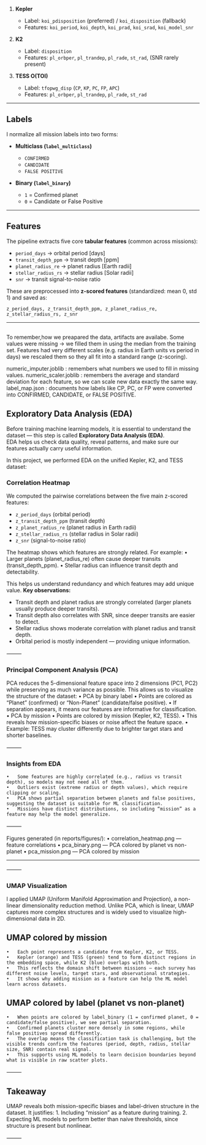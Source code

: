 
1. **Kepler**  
   - Label: `koi_pdisposition` (preferred) / `koi_disposition` (fallback)  
   - Features: `koi_period`, `koi_depth`, `koi_prad`, `koi_srad`, `koi_model_snr`

2. **K2**  
   - Label: `disposition`  
   - Features: `pl_orbper`, `pl_trandep`, `pl_rade`, `st_rad`, (SNR rarely present)

3. **TESS O(TOI)**  
   - Label: `tfopwg_disp` (`CP`, `KP`, `PC`, `FP`, `APC`)  
   - Features: `pl_orbper`, `pl_trandep`, `pl_rade`, `st_rad`  

---

##  Labels
I normalize all mission labels into two forms:

- **Multiclass (`label_multiclass`)**  
  - `CONFIRMED`  
  - `CANDIDATE`  
  - `FALSE POSITIVE`

- **Binary (`label_binary`)**  
  - `1` = Confirmed planet  
  - `0` = Candidate or False Positive  

---

##  Features
The pipeline extracts five core **tabular features** (common across missions):

- `period_days` → orbital period [days]  
- `transit_depth_ppm` → transit depth [ppm]  
- `planet_radius_re` → planet radius [Earth radii]  
- `stellar_radius_rs` → stellar radius [Solar radii]  
- `snr` → transit signal-to-noise ratio  

These are preprocessed into **z-scored features** (standardized: mean 0, std 1) and saved as:  

```
z_period_days, z_transit_depth_ppm, z_planet_radius_re, z_stellar_radius_rs, z_snr
```

---

##
To remember,how we preapared the data, artifacts are availabe.
Some values were missing → we filled them in using the median from the training set. Features had very different scales (e.g. radius in Earth units vs period in days)  we rescaled them so they all fit into a standard range (z-scoring).

numeric_imputer.joblib : remembers what numbers we used to fill in missing values.
numeric_scaler.joblib : remembers the average and standard deviation for each feature, so we can scale new data exactly the same way.
label_map.json : documents how labels like CP, PC, or FP were converted into CONFIRMED, CANDIDATE, or FALSE POSITIVE.


##  Exploratory Data Analysis (EDA)

Before training machine learning models, it is essential to understand the dataset — this step is called **Exploratory Data Analysis (EDA)**.  
EDA helps us check data quality, reveal patterns, and make sure our features actually carry useful information.

In this project, we performed EDA on the unified Kepler, K2, and TESS dataset:

### Correlation Heatmap

We computed the pairwise correlations between the five main z-scored features:

- `z_period_days` (orbital period)  
- `z_transit_depth_ppm` (transit depth)  
- `z_planet_radius_re` (planet radius in Earth radii)  
- `z_stellar_radius_rs` (stellar radius in Solar radii)  
- `z_snr` (signal-to-noise ratio)

The heatmap shows which features are strongly related. For example:
	•	Larger planets (planet_radius_re) often cause deeper transits (transit_depth_ppm).
	•	Stellar radius can influence transit depth and detectability.

This helps us understand redundancy and which features may add unique value.
**Key observations:**
- Transit depth and planet radius are strongly correlated (larger planets usually produce deeper transits).  
- Transit depth also correlates with SNR, since deeper transits are easier to detect.  
- Stellar radius shows moderate correlation with planet radius and transit depth.  
- Orbital period is mostly independent — providing unique information.  


⸻

### Principal Component Analysis (PCA)

PCA reduces the 5-dimensional feature space into 2 dimensions (PC1, PC2) while preserving as much variance as possible.
This allows us to visualize the structure of the dataset:
	•	PCA by binary label
	•	Points are colored as “Planet” (confirmed) or “Non-Planet” (candidate/false positive).
	•	If separation appears, it means our features are informative for classification.
	•	PCA by mission
	•	Points are colored by mission (Kepler, K2, TESS).
	•	This reveals how mission-specific biases or noise affect the feature space.
	•	Example: TESS may cluster differently due to brighter target stars and shorter baselines.

⸻

### Insights from EDA
	•	Some features are highly correlated (e.g., radius vs transit depth), so models may not need all of them.
	•	Outliers exist (extreme radius or depth values), which require clipping or scaling.
	•	PCA shows partial separation between planets and false positives, suggesting the dataset is suitable for ML classification.
	•	Missions have distinct distributions, so including “mission” as a feature may help the model generalize.

⸻

 Figures generated (in reports/figures/):
	•	correlation_heatmap.png — feature correlations
	•	pca_binary.png — PCA colored by planet vs non-planet
	•	pca_mission.png — PCA colored by mission


-------------------------


⸻

### UMAP Visualization

I applied UMAP (Uniform Manifold Approximation and Projection), a non-linear dimensionality reduction method. Unlike PCA, which is linear, UMAP captures more complex structures and is widely used to visualize high-dimensional data in 2D.

## UMAP colored by mission
	•	Each point represents a candidate from Kepler, K2, or TESS.
	•	Kepler (orange) and TESS (green) tend to form distinct regions in the embedding space, while K2 (blue) overlaps with both.
	•	This reflects the domain shift between missions — each survey has different noise levels, target stars, and observational strategies.
	•	It shows why adding mission as a feature can help the ML model learn across datasets.

## UMAP colored by label (planet vs non-planet)
	•	When points are colored by label_binary (1 = confirmed planet, 0 = candidate/false positive), we see partial separation.
	•	Confirmed planets cluster more densely in some regions, while false positives spread differently.
	•	The overlap means the classification task is challenging, but the visible trends confirm the features (period, depth, radius, stellar size, SNR) contain real signal.
	•	This supports using ML models to learn decision boundaries beyond what is visible in raw scatter plots.

⸻

## Takeaway
 UMAP reveals both mission-specific biases and label-driven structure in the dataset. It justifies:
	1.	Including “mission” as a feature during training.
	2.	Expecting ML models to perform better than naive thresholds, since structure is present but nonlinear.

⸻

